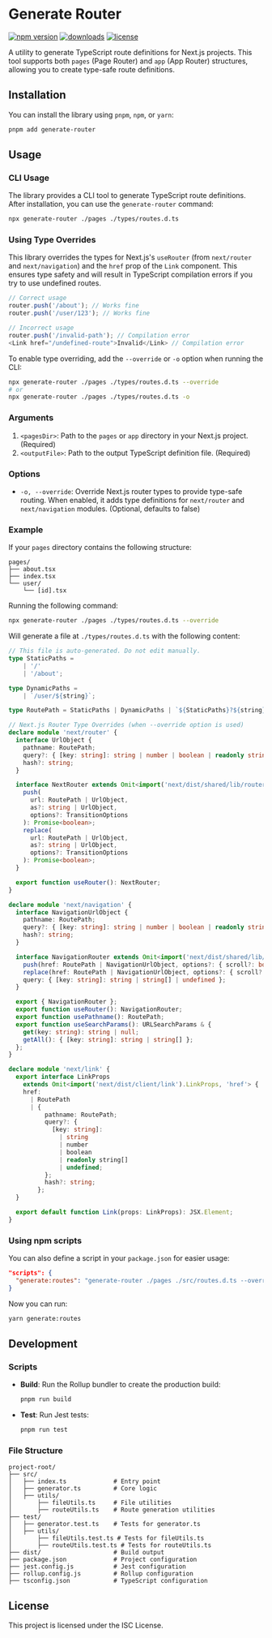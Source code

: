 # Generate Router

[![npm version](https://badge.fury.io/js/generate-router.svg)][npm_url]
[![downloads](https://img.shields.io/npm/dt/generate-router.svg)][npm_url]
[![license](https://img.shields.io/npm/l/generate-router.svg)][npm_url]

[npm_url]: https://www.npmjs.com/package/generate-router

A utility to generate TypeScript route definitions for Next.js projects. This tool supports both `pages` (Page Router) and `app` (App Router) structures, allowing you to create type-safe route definitions.

## Installation

You can install the library using `pnpm`, `npm`, or `yarn`:

```bash
pnpm add generate-router
```

## Usage

### CLI Usage

The library provides a CLI tool to generate TypeScript route definitions. After installation, you can use the `generate-router` command:

```bash
npx generate-router ./pages ./types/routes.d.ts
```

### Using Type Overrides

This library overrides the types for Next.js's `useRouter` (from `next/router` and `next/navigation`) and the `href` prop of the `Link` component. This ensures type safety and will result in TypeScript compilation errors if you try to use undefined routes.

```typescript
// Correct usage
router.push('/about'); // Works fine
router.push('/user/123'); // Works fine

// Incorrect usage
router.push('/invalid-path'); // Compilation error
<Link href="/undefined-route">Invalid</Link> // Compilation error
```

To enable type overriding, add the `--override` or `-o` option when running the CLI:

```bash
npx generate-router ./pages ./types/routes.d.ts --override
# or
npx generate-router ./pages ./types/routes.d.ts -o
```

### Arguments

1. `<pagesDir>`: Path to the `pages` or `app` directory in your Next.js project. (Required)
2. `<outputFile>`: Path to the output TypeScript definition file. (Required)

### Options

- `-o, --override`: Override Next.js router types to provide type-safe routing. When enabled, it adds type definitions for `next/router` and `next/navigation` modules. (Optional, defaults to false)

### Example

If your `pages` directory contains the following structure:

```
pages/
├── about.tsx
├── index.tsx
└── user/
    └── [id].tsx
```

Running the following command:

```bash
npx generate-router ./pages ./types/routes.d.ts --override
```

Will generate a file at `./types/routes.d.ts` with the following content:

```typescript
// This file is auto-generated. Do not edit manually.
type StaticPaths =
    | '/'
    | '/about';

type DynamicPaths =
    | `/user/${string}`;

type RoutePath = StaticPaths | DynamicPaths | `${StaticPaths}?${string}`;

// Next.js Router Type Overrides (when --override option is used)
declare module 'next/router' {
  interface UrlObject {
    pathname: RoutePath;
    query?: { [key: string]: string | number | boolean | readonly string[] | undefined };
    hash?: string;
  }

  interface NextRouter extends Omit<import('next/dist/shared/lib/router/router').NextRouter, 'push' | 'replace'> {
    push(
      url: RoutePath | UrlObject,
      as?: string | UrlObject,
      options?: TransitionOptions
    ): Promise<boolean>;
    replace(
      url: RoutePath | UrlObject,
      as?: string | UrlObject,
      options?: TransitionOptions
    ): Promise<boolean>;
  }

  export function useRouter(): NextRouter;
}

declare module 'next/navigation' {
  interface NavigationUrlObject {
    pathname: RoutePath;
    query?: { [key: string]: string | number | boolean | readonly string[] | undefined };
    hash?: string;
  }

  interface NavigationRouter extends Omit<import('next/dist/shared/lib/app-router-context.shared-runtime').AppRouterInstance, 'push' | 'replace'> {
    push(href: RoutePath | NavigationUrlObject, options?: { scroll?: boolean }): void;
    replace(href: RoutePath | NavigationUrlObject, options?: { scroll?: boolean }): void;
    query: { [key: string]: string | string[] | undefined };
  }

  export { NavigationRouter };
  export function useRouter(): NavigationRouter;
  export function usePathname(): RoutePath;
  export function useSearchParams(): URLSearchParams & {
    get(key: string): string | null;
    getAll(): { [key: string]: string | string[] };
  };
}

declare module 'next/link' {
  export interface LinkProps
    extends Omit<import('next/dist/client/link').LinkProps, 'href'> {
    href:
      | RoutePath
      | {
          pathname: RoutePath;
          query?: {
            [key: string]:
              | string
              | number
              | boolean
              | readonly string[]
              | undefined;
          };
          hash?: string;
        };
  }

  export default function Link(props: LinkProps): JSX.Element;
}
```

### Using npm scripts

You can also define a script in your `package.json` for easier usage:

```json
"scripts": {
  "generate:routes": "generate-router ./pages ./src/routes.d.ts --override"
}
```

Now you can run:

```bash
yarn generate:routes
```

## Development

### Scripts

- **Build**: Run the Rollup bundler to create the production build:
  ```bash
  pnpm run build
  ```
- **Test**: Run Jest tests:
  ```bash
  pnpm run test
  ```

### File Structure

```
project-root/
├── src/
│   ├── index.ts             # Entry point
│   ├── generator.ts         # Core logic
│   ├── utils/
│       ├── fileUtils.ts     # File utilities
│       ├── routeUtils.ts    # Route generation utilities
├── test/
│   ├── generator.test.ts    # Tests for generator.ts
│   ├── utils/
│       ├── fileUtils.test.ts # Tests for fileUtils.ts
│       ├── routeUtils.test.ts # Tests for routeUtils.ts
├── dist/                    # Build output
├── package.json             # Project configuration
├── jest.config.js           # Jest configuration
├── rollup.config.js         # Rollup configuration
├── tsconfig.json            # TypeScript configuration
```

## License

This project is licensed under the ISC License.